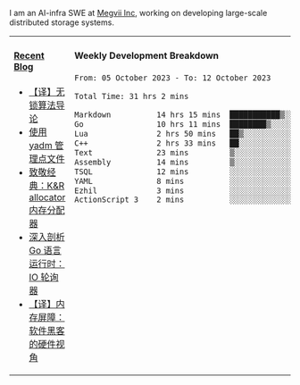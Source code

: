I am an AI-infra SWE at [Megvii Inc](https://en.megvii.com/), working on developing large-scale distributed storage systems.

<table width="960px">
<tr>
<td valign="top" width="50%">

#### <a href="https://www.kongjun18.me" target="_blank">Recent Blog</a>

<!-- BLOG-POST-LIST:START -->
- [【译】无锁算法导论](https://kongjun18.github.io/posts/2023/07/14/)
- [使用 yadm 管理点文件](https://kongjun18.github.io/posts/2023/04/07/)
- [致敬经典：K&amp;R allocator 内存分配器](https://kongjun18.github.io/posts/2022/12/12/)
- [深入剖析 Go 语言运行时：IO 轮询器](https://kongjun18.github.io/posts/2022/11/21/)
- [【译】内存屏障：软件黑客的硬件视角](https://kongjun18.github.io/posts/2022/11/03/)
<!-- BLOG-POST-LIST:END -->

</td>
<td valign="top" width="50%">

#### Weekly Development Breakdown

<!--START_SECTION:waka-->

```txt
From: 05 October 2023 - To: 12 October 2023

Total Time: 31 hrs 2 mins

Markdown          14 hrs 15 mins  ███████████▒░░░░░░░░░░░░░   45.91 %
Go                10 hrs 11 mins  ████████▒░░░░░░░░░░░░░░░░   32.80 %
Lua               2 hrs 50 mins   ██▒░░░░░░░░░░░░░░░░░░░░░░   09.17 %
C++               2 hrs 33 mins   ██░░░░░░░░░░░░░░░░░░░░░░░   08.23 %
Text              23 mins         ▒░░░░░░░░░░░░░░░░░░░░░░░░   01.25 %
Assembly          14 mins         ▒░░░░░░░░░░░░░░░░░░░░░░░░   00.78 %
TSQL              12 mins         ░░░░░░░░░░░░░░░░░░░░░░░░░   00.65 %
YAML              8 mins          ░░░░░░░░░░░░░░░░░░░░░░░░░   00.44 %
Ezhil             3 mins          ░░░░░░░░░░░░░░░░░░░░░░░░░   00.21 %
ActionScript 3    2 mins          ░░░░░░░░░░░░░░░░░░░░░░░░░   00.15 %
```

<!--END_SECTION:waka-->
</td>
</tr>

</table>
